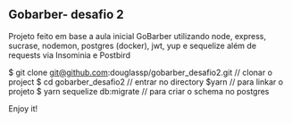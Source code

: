 ## Gobarber- desafio 2 

Projeto feito em base a aula inicial GoBarber utilizando node, express, sucrase, nodemon, postgres (docker), jwt, yup e sequelize além de requests via Insominia e Postbird

$ git clone git@github.com:douglassp/gobarber_desafio2.git // clonar o project
$ cd gobarber_desafio2 // entrar no directory
$yarn  // para linkar o projeto
$ yarn sequelize db:migrate // para criar o schema no postgres

Enjoy it!